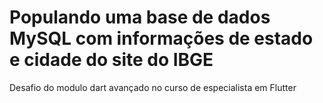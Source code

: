 # Populando uma base de dados MySQL com informações de estado e cidade do site do IBGE
Desafio do modulo dart avançado no curso de especialista em Flutter
